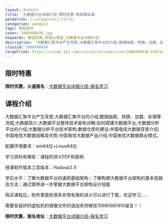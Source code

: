 ```yaml
---
layout: default
title: '大数据平台详细介绍-限时优惠-网易精品课'
permalink: /:categories/:title/
categories: wangyi2
tags: 网易提供
cover: 1006498030.jpg
keywords: 精选网课,网易云课堂,大数据平台详细介绍
description: '大数据汇聚平台产生背景;大数据汇聚平台的介绍;数据抽取、转换、加载、处理等流程;大数据简介;大数据平台整体技术架构详解;'
classid: 1006498030
targetlink: https://study.163.com/course/introduction/1006498030.htm?share=1&shareId=1025206652&utm_campaign=share&utm_medium=iphoneShare&utm_source=&utm_u=1025206652
---
```


## 限时特惠

**限时优惠，火速报名**：[大数据平台详细介绍-报名学习](https://study.163.com/course/introduction/1006498030.htm?share=1&shareId=1025206652&utm_campaign=share&utm_medium=iphoneShare&utm_source=&utm_u=1025206652)

## 课程介绍

大数据汇聚平台产生背景;大数据汇聚平台的介绍;数据抽取、转换、加载、处理等流程;大数据简介;大数据平台整体技术架构详解;如何搭建大数据平台;大数据分析平台的介绍;大数据分析平台技术架构;数据仓库的建设;中国电信大数据背景介绍;中国电信大数据战略及优势;中国电信大数据产品介绍;中国电信大数据商业模式。

配置环境要求：win64位+Linux64位

学习资料有哪些：课程的讲义PDF和案例

授课软件版本工具版本：Hadoop2.X

学后水平：了解大数据平台的通用基础架构；了解构建大数据平台架构的基本思路及方法；通过案例进一步掌握大数据平台架构设计技能

购买课程后，附件里面有很多非常有用的讲义可以进行下载，欢迎学习......



需要安装好的虚拟机的镜像文件的请加老师微信15980580910留言！！

**限时优惠，报名地址**：[大数据平台详细介绍-报名学习](https://study.163.com/course/introduction/1006498030.htm?share=1&shareId=1025206652&utm_campaign=share&utm_medium=iphoneShare&utm_source=&utm_u=1025206652)


